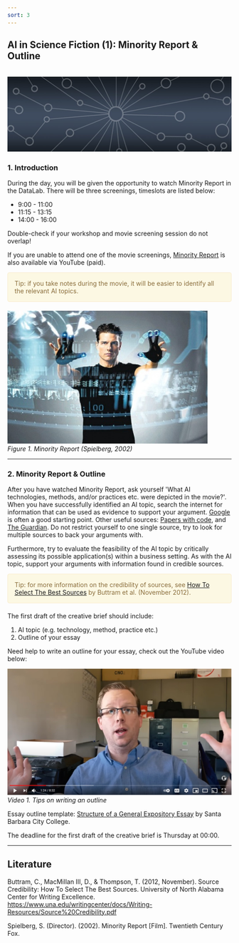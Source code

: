 ```yaml
---
sort: 3
---
```


## __AI in Science Fiction (1): Minority Report & Outline__
\
<img src="./images/datalab_banner.jpg" alt="Books banner" width="600"/>

### 1. Introduction

During the day, you will be given the opportunity to watch Minority Report in the DataLab. There will be three screenings, timeslots are listed below:

- 9:00 - 11:00
- 11:15 - 13:15
- 14:00 - 16:00

Double-check if your workshop and movie screening session do not overlap!

If you are unable to attend one of the movie screenings, [Minority Report]( https://www.youtube.com/watch?v=msjM96zhles) is also available via YouTube (paid).

<div style="padding: 15px; border: 1px solid transparent; border-color: transparent; margin-bottom: 20px; border-radius: 4px; color: #8a6d3b;; background-color: #fcf8e3; border-color: #faebcc;">
Tip: if you take notes during the movie, it will be easier to identify all the relevant AI topics.
</div>

<img src="./images/minority_report.jpg" alt="Minority Report" width="450"/> \
*Figure 1. Minority Report (Spielberg, 2002)*

***

### 2. Minority Report & Outline

After you have watched Minority Report, ask yourself 'What AI technologies, methods, and/or practices etc. were depicted in the movie?'. When you have successfully identified an AI topic, search the internet for information that can be used as evidence to support your argument. [Google](https://www.google.com/) is often a good starting point. Other useful sources: [Papers with code](https://paperswithcode.com/), and [The Guardian](https://www.theguardian.com/international). Do not restrict yourself to one single source, try to look for multiple sources to back your arguments with.

Furthermore, try to evaluate the feasibility of the AI topic by critically assessing its possible application(s) within a business setting. As with the AI topic, support your arguments with information found in credible sources.

<div style="padding: 15px; border: 1px solid transparent; border-color: transparent; margin-bottom: 20px; border-radius: 4px; color: #8a6d3b;; background-color: #fcf8e3; border-color: #faebcc;">
Tip: for more information on the credibility of sources, see <a href="./documents/source_credibility.pdf">How To Select The Best Sources</a> by Buttram et al. (November 2012).
</div>   

The first draft of the creative brief should include:

1. AI topic (e.g. technology, method, practice etc.)
2. Outline of your essay

Need help to write an outline for your essay, check out the YouTube video below:

[![Video 1.](./images/outline.jpg)](https://youtu.be/1t4E7pJbIpY "Click on link to open video!")
*Video 1. Tips on writing an outline*

Essay outline template: [Structure of a General Expository Essay](./documents/main_structure-of-a-general-expository-essay-santa-barbara-city-college.pdf) by Santa Barbara City College.

The deadline for the first draft of the creative brief is Thursday at 00:00.

***

## __Literature__

Buttram, C., MacMillan III, D., & Thompson, T. (2012, November).
Source Credibility: How To Select The Best Sources. University of North Alabama Center for Writing Excellence. https://www.una.edu/writingcenter/docs/Writing-Resources/Source%20Credibility.pdf

Spielberg, S. (Director). (2002). Minority Report [Film]. Twentieth Century Fox.  

